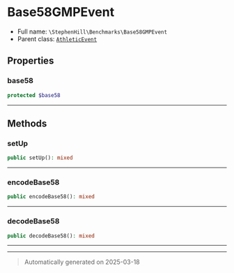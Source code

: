 
# Base58GMPEvent





* Full name: `\StephenHill\Benchmarks\Base58GMPEvent`
* Parent class: [`AthleticEvent`](../../Athletic/AthleticEvent.md)



## Properties


### base58



```php
protected $base58
```






***

## Methods


### setUp



```php
public setUp(): mixed
```












***

### encodeBase58



```php
public encodeBase58(): mixed
```












***

### decodeBase58



```php
public decodeBase58(): mixed
```












***


***
> Automatically generated on 2025-03-18
